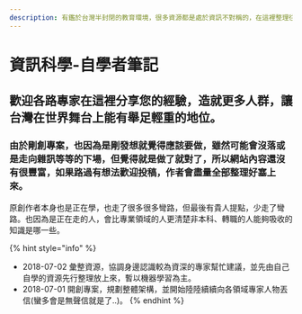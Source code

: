 ```yaml
---
description: 有鑑於台灣半封閉的教育環境，很多資源都是處於資訊不對稱的，在這裡整理往資訊科學的幾條路，只要踏進了這個門，修行全看個人。
---
```


# 資訊科學-自學者筆記

## 歡迎各路專家在這裡分享您的經驗，造就更多人群，讓台灣在世界舞台上能有舉足輕重的地位。

### 由於剛創專案，也因為是剛發想就覺得應該要做，雖然可能會沒落或是走向雜訊等等的下場，但覺得就是做了就對了，所以網站內容還沒有很豐富，如果路過有想法歡迎投稿，作者會盡量全部整理好塞上來。

原創作者本身也是正在學，也走了很多很多彎路，但最後有貴人提點，少走了彎路。也因為是正在走的人，會比專業領域的人更清楚非本科、轉職的人能夠吸收的知識是哪一些。

{% hint style="info" %}
* 2018-07-02 彙整資源，協調身邊認識較為資深的專家幫忙建議，並先由自己自學的資源先行整理放上來，暫以機器學習為主。
* 2018-07-01 開創專案，規劃整體架構，並開始陸陸續續向各領域專家人物丟信\(蠻多會是無聲信就是了..\)。
{% endhint %}

